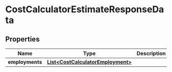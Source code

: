 

# CostCalculatorEstimateResponseData


## Properties

| Name | Type | Description | Notes |
|------------ | ------------- | ------------- | -------------|
|**employments** | [**List&lt;CostCalculatorEmployment&gt;**](CostCalculatorEmployment.md) |  |  [optional] |




